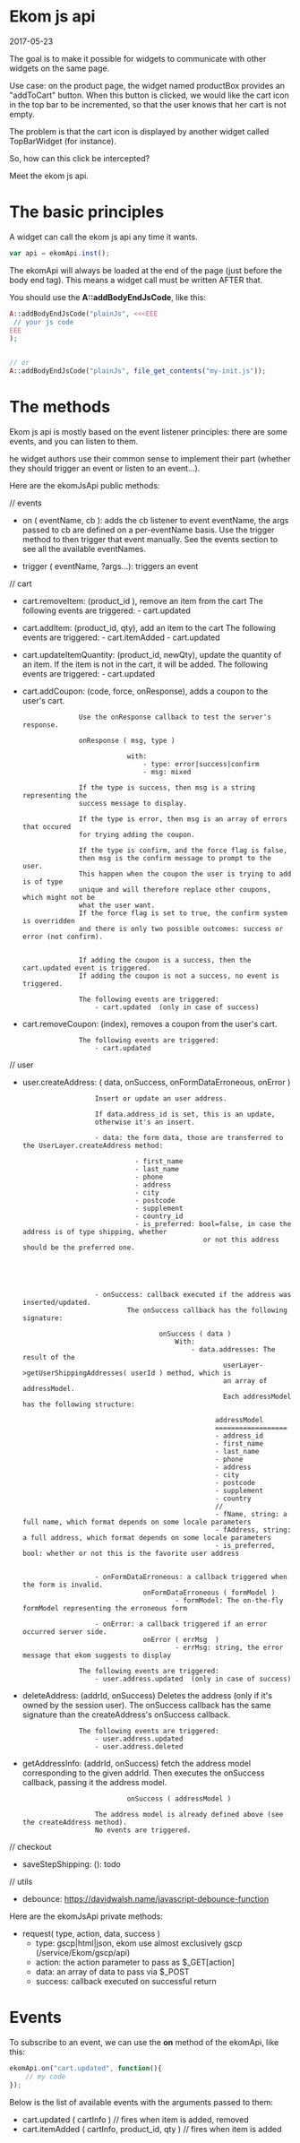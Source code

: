 Ekom js api
===================
2017-05-23


The goal is to make it possible for widgets to communicate with other widgets on the same page.


Use case: on the product page, the widget named productBox provides an "addToCart" button.
When this button is clicked, we would like the cart icon in the top bar to be incremented, so that the user
knows that her cart is not empty.

The problem is that the cart icon is displayed by another widget called TopBarWidget (for instance).

So, how can this click be intercepted?

Meet the ekom js api.






The basic principles
=====================


A widget can call the ekom js api any time it wants.


```js
var api = ekomApi.inst();
```

The ekomApi will always be loaded at the end of the page (just before the body end tag).
This means a widget call must be written AFTER that.

You should use the **A::addBodyEndJsCode**, like this:

```php
A::addBodyEndJsCode("plainJs", <<<EEE
 // your js code
EEE
);


// or
A::addBodyEndJsCode("plainJs", file_get_contents("my-init.js"));

```


The methods
================

Ekom js api is mostly based on the event listener principles: 
there are some events, and you can listen to them.

he widget authors use their common sense to implement their part (whether they should trigger an event or
listen to an event...). 


Here are the ekomJsApi public methods:



// events
- on ( eventName, cb ): adds the cb listener to event eventName,
            the args passed to cb are defined on a per-eventName basis.
            Use the trigger method to then trigger that event manually.
            See the events section to see all the available eventNames.
            
- trigger ( eventName, ?args...): triggers an event 


 
// cart
- cart.removeItem: (product_id ), remove an item from the cart
                    The following events are triggered:
                        - cart.updated
                         
- cart.addItem: (product_id, qty), add an item to the cart
                    The following events are triggered:
                        - cart.itemAdded
                        - cart.updated

- cart.updateItemQuantity: (product_id, newQty), update the quantity of an item.
                            If the item is not in the cart, it will be added.
                    The following events are triggered:
                        - cart.updated
                                                    
- cart.addCoupon: (code, force, onResponse), adds a coupon to the user's cart.

                    Use the onResponse callback to test the server's response.
                    
                    onResponse ( msg, type )
                            
                                with: 
                                    - type: error|success|confirm
                                    - msg: mixed
                                    
                    If the type is success, then msg is a string representing the 
                    success message to display.
                    
                    If the type is error, then msg is an array of errors that occured 
                    for trying adding the coupon.
                    
                    If the type is confirm, and the force flag is false, 
                    then msg is the confirm message to prompt to the user.
                    This happen when the coupon the user is trying to add is of type
                    unique and will therefore replace other coupons, which might not be
                    what the user want.
                    If the force flag is set to true, the confirm system is overridden
                    and there is only two possible outcomes: success or error (not confirm).
                                                                         
                                    
                    If adding the coupon is a success, then the cart.updated event is triggered.
                    If adding the coupon is not a success, no event is triggered.
                    
                    The following events are triggered:
                        - cart.updated  (only in case of success)
                                                    
- cart.removeCoupon: (index), removes a coupon from the user's cart.

                    The following events are triggered:
                        - cart.updated  


// user
- user.createAddress: ( data, onSuccess, onFormDataErroneous, onError )

                        Insert or update an user address.
                        
                        If data.address_id is set, this is an update, 
                        otherwise it's an insert.
                        
                        - data: the form data, those are transferred to the UserLayer.createAddress method:
                                    
                                  - first_name
                                  - last_name
                                  - phone
                                  - address
                                  - city
                                  - postcode
                                  - supplement
                                  - country_id
                                  - is_preferred: bool=false, in case the address is of type shipping, whether
                                                   or not this address should be the preferred one.
                                                                                 
                                                                            
                                                                            
                        
                        
                        - onSuccess: callback executed if the address was inserted/updated.
                                The onSuccess callback has the following signature:
                                
                                        onSuccess ( data )
                                            With: 
                                                - data.addresses: The result of the 
                                                        userLayer->getUserShippingAddresses( userId ) method, which is 
                                                        an array of addressModel.
                                                        Each addressModel has the following structure:
                                                        
                                                      addressModel
                                                      ==================
                                                      - address_id
                                                      - first_name
                                                      - last_name
                                                      - phone
                                                      - address
                                                      - city
                                                      - postcode
                                                      - supplement
                                                      - country
                                                      //
                                                      - fName, string: a full name, which format depends on some locale parameters
                                                      - fAddress, string: a full address, which format depends on some locale parameters
                                                      - is_preferred, bool: whether or not this is the favorite user address                        
                        
                        
                        - onFormDataErroneous: a callback triggered when the form is invalid.
                                    onFormDataErroneous ( formModel )
                                            - formModel: The on-the-fly formModel representing the erroneous form 
                                    
                        - onError: a callback triggered if an error occurred server side.
                                    onError ( errMsg  )
                                            - errMsg: string, the error message that ekom suggests to display

                    The following events are triggered:
                        - user.address.updated  (only in case of success)
                        
- deleteAddress: (addrId, onSuccess)
                        Deletes the address (only if it's owned by the session user).
                        The onSuccess callback has the same signature than the createAddress's onSuccess callback.
                        
                    The following events are triggered:
                        - user.address.updated                          
                        - user.address.deleted
                        
- getAddressInfo: (addrId, onSuccess)
                        fetch the address model corresponding to the given addrId.
                        Then executes the onSuccess callback, passing it the address model.
                        
                                onSuccess ( addressModel )
                                
                        The address model is already defined above (see the createAddress method).
                        No events are triggered.
                                              
                                              
// checkout                        
- saveStepShipping: (): todo

                        

// utils
- debounce: https://davidwalsh.name/javascript-debounce-function




 
Here are the ekomJsApi private methods:

- request( type, action, data, success )
    - type: gscp|html|json, ekom use almost exclusively gscp (/service/Ekom/gscp/api)
    - action: the action parameter to pass as $_GET\[action]
    - data: an array of data to pass via $_POST
    - success: callback executed on successful return

    




Events
==============
To subscribe to an event, we can use the **on** method of the ekomApi, like this:



```js
ekomApi.on("cart.updated", function(){
    // my code
});

```


Below is the list of available events with the arguments passed to them:

- cart.updated ( cartInfo )                         // fires when item is added, removed
- cart.itemAdded ( cartInfo, product_id, qty )      // fires when item is added



